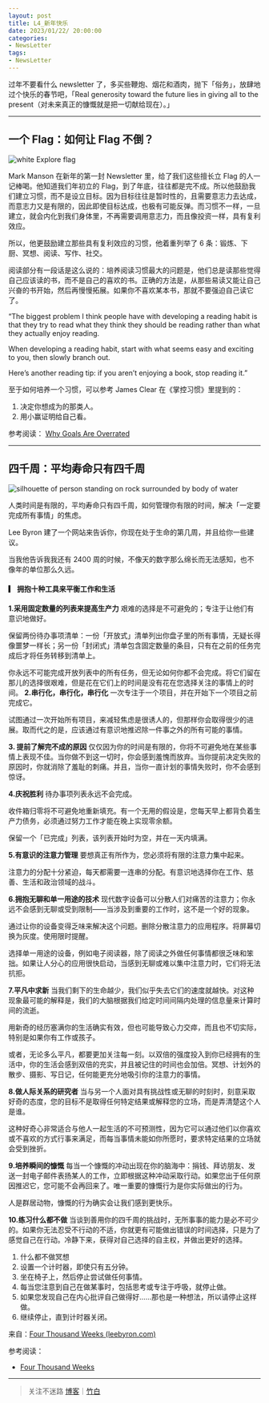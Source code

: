 ```yaml
---
layout: post
title: L4_新年快乐
date: 2023/01/22/ 20:00:00
categories:
- NewsLetter
tags:
- NewsLetter
---
```


过年不要看什么 newsletter 了，多买些鞭炮、烟花和酒肉，抛下「俗务」，放肆地过个快乐的春节吧，「Real generosity toward the future lies in giving all to the present（对未来真正的慷慨就是把一切献给现在）。」

---

## 一个 Flag：如何让 Flag 不倒？

![white Explore flag](https://pics.naaln.com/blog/2023-01-22-e39dd9.jpeg-basicBlog)

Mark Manson 在新年的第一封 Newsletter 里，给了我们这些擅长立 Flag 的人一记棒喝。他知道我们年初立的 Flag，到了年底，往往都是完不成。所以他鼓励我们建立习惯，而不是设立目标。因为目标往往是暂时性的，且需要意志力去达成，而意志力又是有限的，因此即使目标达成，也极有可能反弹。而习惯不一样，一旦建立，就会内化到我们身体里，不再需要调用意志力，而且像投资一样，具有复利效应。

所以，他更鼓励建立那些具有复利效应的习惯，他着重列举了 6 条：锻炼、下厨、冥想、阅读、写作、社交。

阅读部分有一段话是这么说的：培养阅读习惯最大的问题是，他们总是读那些觉得自己应该读的书，而不是自己的喜欢的书。正确的方法是，从那些易读又能让自己兴奋的书开始，然后再慢慢拓展。如果你不喜欢某本书，那就不要强迫自己读它了。

“The biggest problem I think people have with developing a reading habit is that they try to read what they think they should be reading rather than what they actually enjoy reading.

When developing a reading habit, start with what seems easy and exciting to you, then slowly branch out.

Here’s another reading tip: if you aren’t enjoying a book, stop reading it.”

至于如何培养一个习惯，可以参考 James Clear 在《掌控习惯》里提到的：

1. 决定你想成为的那类人。
2. 用小赢证明给自己看。

参考阅读： [Why Goals Are Overrated](https://markmanson.net/goals)

---

## 四千周：平均寿命只有四千周

![silhouette of person standing on rock surrounded by body of water](https://pics.naaln.com/blog/2023-01-22-3e70fe.jpeg-basicBlog)

人类时间是有限的，平均寿命只有四千周，如何管理你有限的时间，解决「一定要完成所有事情」的焦虑。

Lee Byron 建了一个网站来告诉你，你现在处于生命的第几周，并且给你一些建议。

当我他告诉我我还有 2400 周的时候，不像天的数字那么绵长而无法感知，也不像年的单位那么久远。

#### ▎ 拥抱十种工具来平衡工作和生活

**1.采用固定数量的列表来提高生产力**
艰难的选择是不可避免的；专注于让他们有意识地做好。

保留两份待办事项清单：一份「开放式」清单列出你盘子里的所有事情，无疑长得像噩梦一样长；另一份「封闭式」清单包含固定数量的条目，只有在之前的任务完成后才将任务转移到清单上。

你永远不可能完成开放列表中的所有任务，但无论如何你都不会完成。将它们留在那儿的选择很艰难，但是花在它们上的时间是没有花在您选择关注的事情上的时间。
**2.串行化，串行化，串行化**
一次专注于一个项目，并在开始下一个项目之前完成它。

试图通过一次开始所有项目，来减轻焦虑是很诱人的，但那样你会取得很少的进展。取而代之的是，应该通过有意识地推迟除一件事之外的所有可能的事情。

**3. 提前了解完不成的原因**
仅仅因为你的时间是有限的，你将不可避免地在某些事情上表现不佳。当你做不到这一切时，你会感到羞愧而放弃。当你提前决定失败的原因时，你就消除了羞耻的刺痛。并且，当你一直计划的事情失败时，你不会感到惊讶。

**4.庆祝胜利**
待办事项列表永远不会完成。

收件箱归零将不可避免地重新填充。有一个无用的假设是，您每天早上都背负着生产力债务，必须通过努力工作才能在晚上实现零余额。

保留一个「已完成」列表，该列表开始时为空，并在一天内填满。

**5.有意识的注意力管理**
要想真正有所作为，您必须将有限的注意力集中起来。

注意力的分配十分紧迫，每天都需要一连串的分配。有意识地选择你在工作、慈善、生活和政治领域的战斗。

**6.拥抱无聊和单一用途的技术**
现代数字设备可以分散人们对痛苦的注意力；你永远不会感到无聊或受到限制——当涉及到重要的工作时，这不是一个好的现象。

通过让你的设备变得乏味来解决这个问题。删除分散注意力的应用程序。将屏幕切换为灰度。使用限时提醒。

选择单一用途的设备，例如电子阅读器，除了阅读之外做任何事情都很乏味和笨拙。如果让人分心的应用很快启动，当感到无聊或难以集中注意力时，它们将无法抗拒。

**7.平凡中求新**
当我们剩下的生命越少，我们似乎失去它们的速度就越快。对这种现象最可能的解释是，我们的大脑根据我们给定时间间隔内处理的信息量来计算时间的流逝。

用新奇的经历塞满你的生活确实有效，但也可能导致心力交瘁，而且也不切实际，特别是如果你有工作或孩子。

或者，无论多么平凡，都要更加关注每一刻。以双倍的强度投入到你已经拥有的生活中，你的生活会感到双倍的充实，并且被记住的时间也会加倍。冥想、计划外的散步、摄影、写日记，任何能更充分地吸引你的注意力的事情。

**8.做人际关系的研究者**
当与另一个人面对具有挑战性或无聊的时刻时，刻意采取好奇的态度，您的目标不是取得任何特定结果或解释您的立场，而是弄清楚这个人是谁。

这种好奇心非常适合与他人一起生活的不可预测性，因为它可以通过他们以你喜欢或不喜欢的方式行事来满足，而每当事情未能如你所愿时，要求特定结果的立场就会受到挫折。

**9.培养瞬间的慷慨**
每当一个慷慨的冲动出现在你的脑海中：捐钱、拜访朋友、发送一封电子邮件表扬某人的工作，立即根据这种冲动采取行动。如果您出于任何原因推迟它，您可能不会再回来了。唯一重要的慷慨行为是你实际做出的行为。

人是群居动物，慷慨的行为确实会让我们感到更快乐。

**10.练习什么都不做**
当谈到善用你的四千周的挑战时，无所事事的能力是必不可少的。如果你无法忍受不行动的不适，你就更有可能做出错误的时间选择，只是为了感觉自己在行动。冷静下来，获得对自己选择的自主权，并做出更好的选择。

1. 什么都不做冥想
2. 设置一个计时器，即使只有五分钟。
3. 坐在椅子上，然后停止尝试做任何事情。
4. 每当您注意到自己在做某事时，包括思考或专注于呼吸，就停止做。
5. 如果您发现自己在内心批评自己做得好……那也是一种想法，所以请停止这样做。
6. 继续停止，直到计时器关闭。

来自：[Four Thousand Weeks (leebyron.com)](https://leebyron.com/4000/)

参考阅读：

- [Four Thousand Weeks](https://book.douban.com/subject/35561914/)

---

> 关注不迷路 [博客](https://blog.naaln.com/)｜[竹白](https://space.zhubai.love/)
